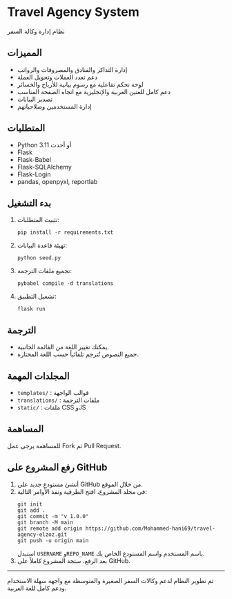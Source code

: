 # Travel Agency System

نظام إدارة وكالة السفر

## المميزات
- إدارة التذاكر والفنادق والمصروفات والرواتب
- دعم تعدد العملات وتحويل العملة
- لوحة تحكم تفاعلية مع رسوم بيانية للأرباح والخسائر
- دعم كامل للغتين العربية والإنجليزية مع اتجاه الصفحة المناسب
- تصدير البيانات
- إدارة المستخدمين وصلاحياتهم

## المتطلبات
- Python 3.11 أو أحدث
- Flask
- Flask-Babel
- Flask-SQLAlchemy
- Flask-Login
- pandas, openpyxl, reportlab

## بدء التشغيل
1. تثبيت المتطلبات:
   ```
   pip install -r requirements.txt
   ```
2. تهيئة قاعدة البيانات:
   ```
   python seed.py
   ```
3. تجميع ملفات الترجمة:
   ```
   pybabel compile -d translations
   ```
4. تشغيل التطبيق:
   ```
   flask run
   ```

## الترجمة
- يمكنك تغيير اللغة من القائمة الجانبية.
- جميع النصوص تُترجم تلقائياً حسب اللغة المختارة.

## المجلدات المهمة
- `templates/` : قوالب الواجهة
- `translations/` : ملفات الترجمة
- `static/` : ملفات CSS وJS

## المساهمة
للمساهمة يرجى عمل Fork ثم Pull Request.

## رفع المشروع على GitHub

1. أنشئ مستودع جديد على GitHub من خلال الموقع.
2. في مجلد المشروع، افتح الطرفية ونفذ الأوامر التالية:
   ```
   git init
   git add .
   git commit -m "v 1.0.0"
   git branch -M main
   git remote add origin https://github.com/Mohammed-hani69/travel-agency-elzoz.git
   git push -u origin main
   ```
   استبدل `USERNAME` و`REPO_NAME` باسم المستخدم واسم المستودع الخاص بك.
3. بعد الرفع، ستجد المشروع كاملاً على GitHub.

---
تم تطوير النظام لدعم وكالات السفر الصغيرة والمتوسطة مع واجهة سهلة الاستخدام ودعم كامل للغة العربية.
